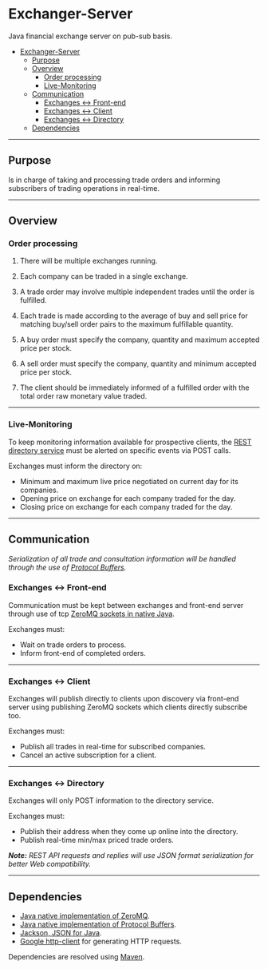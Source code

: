 # Exchanger-Server #

Java financial exchange server on pub-sub basis.

- [Exchanger-Server](#exchanger-server)
    - [Purpose](#purpose)
    - [Overview](#overview)
        - [Order processing](#order-processing)
        - [Live-Monitoring](#live-monitoring)
    - [Communication](#communication)
        - [Exchanges <-> Front-end](#exchanges---front-end)
        - [Exchanges <-> Client](#exchanges---client)
        - [Exchanges <-> Directory](#exchanges---directory)
    - [Dependencies](#dependencies)

------------------------------

## Purpose ##

Is in charge of taking and processing trade orders and informing subscribers of trading operations in real-time.

------------------------------

## Overview ##

### Order processing ###

1. There will be multiple exchanges running.

1. Each company can be traded in a single exchange.

1. A trade order may involve multiple independent trades until the order is fulfilled.

1. Each trade is made according to the average of buy and sell price for matching buy/sell order pairs to the maximum fulfillable quantity.

1. A buy order must specify the company, quantity and maximum accepted price per stock.

1. A sell order must specify the company, quantity and minimum accepted price per stock.

1. The client should be immediately informed of a fulfilled order with the total order raw monetary value traded.

------------------------------

### Live-Monitoring ###

To keep monitoring information available for prospective clients, the [REST directory service](https://github.com/Seriyin/Exchanger-Directory) must be alerted on specific events via POST calls.

Exchanges must inform the directory on:

- Minimum and maximum live price negotiated on current day for its companies.
- Opening price on exchange for each company traded for the day.
- Closing price on exchange for each company traded for the day.

------------------------------

## Communication ##

_Serialization of all trade and consultation information will be handled through the use of [Protocol Buffers](https://github.com/google/protobuf)._

### Exchanges <-> Front-end ###

Communication must be kept between exchanges and front-end server through use of tcp [ZeroMQ sockets in native Java](https://github.com/zeromq/jeromq).

Exchanges must:

- Wait on trade orders to process.
- Inform front-end of completed orders.

------------------------------

### Exchanges <-> Client ###

Exchanges will publish directly to clients upon discovery via front-end server using publishing ZeroMQ sockets which clients directly subscribe too.

Exchanges must:

- Publish all trades in real-time for subscribed companies.
- Cancel an active subscription for a client.

------------------------------

### Exchanges <-> Directory ###

Exchanges will only POST information to the directory service.

Exchanges must:

- Publish their address when they come up online into the directory.
- Publish real-time min/max priced trade orders.

_**Note:** REST API requests and replies will use JSON format serialization for better Web compatibility._

------------------------------

## Dependencies ##

- [Java native implementation of ZeroMQ](https://github.com/zeromq/jeromq).
- [Java native implementation of Protocol Buffers](https://github.com/google/protobuf).
- [Jackson, JSON for Java](https://github.com/FasterXML/jackson).
- [Google http-client](https://developers.google.com/api-client-library/java/google-http-java-client/) for generating HTTP requests.

Dependencies are resolved using [Maven](https://maven.apache.org/).
